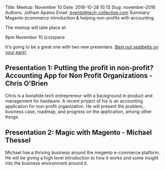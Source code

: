 Title: Meetup: November 10 
Date: 2016-10-28 10:13
Slug: november-2016
Authors: Jotham Apaloo
Email: events@tech-collective.com
Summary: Magento ecommerce introduction & helping non-profits with accounting

The meetup will take place at:

6pm
November 10
(co)space

It's going to be a great one with two new presenters. [Best put seatbelts on your ears!](https://www.youtube.com/watch?v=URvETMIGXwE).

## Presentation 1: Putting the profit in non-profit? Accounting App for Non Profit Organizations - Chris O'Brien

Chris is a bonafide tech entrepreneur with a background in product and management for hardware. 
A recent project of his is an accounting application for non-profit organization. He will present the problem, 
business case, roadmap, and progress on the application, among other things.

## Presentation 2: Magic with Magento - Michael Thessel

Michael has a thriving business around the megento e-commerce platform. 
He will be giving a high level introduction to how it works and some insight into the business
environment around it.
